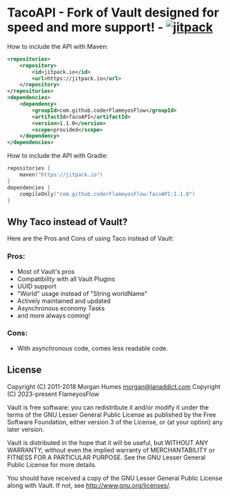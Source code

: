 # TacoAPI - Fork of Vault designed for speed and more support! - [![jitpack](https://jitpack.io/v/coderFlameyosFlow/TacoAPI.svg)](https://jitpack.io/#coderFlameyosFlow/TacoAPI)
How to include the API with Maven: 
```xml
<repositories>
    <repository>
        <id>jitpack.io</id>
        <url>https://jitpack.io</url>
    </repository>
</repositories>
<dependencies>
    <dependency>
        <groupId>com.github.coderFlameyosFlow</groupId>
        <artifactId>TacoAPI</artifactId>
        <version>1.1.0</version>
        <scope>provided</scope>
    </dependency>
</dependencies>
```

How to include the API with Gradle:
```kotlin
repositories {
    maven("https://jitpack.io")
}
dependencies {
    compileOnly("com.github.coderFlameyosFlow:TacoAPI:1.1.0")
}
```

## Why Taco instead of Vault?
Here are the Pros and Cons of using Taco instead of Vault:

### Pros:
 * Most of Vault's pros
 * Compatibility with all Vault Plugins
 * UUID support
 * "World" usage instead of "String worldName"
 * Actively maintained and updated
 * Asynchronous economy Tasks
 * and more always coming!
### Cons:
 * With asynchronous code, comes less readable code.
 
## License
Copyright (C) 2011-2018 Morgan Humes <morgan@lanaddict.com>
Copyright (C) 2023-present FlameyosFlow

Vault is free software: you can redistribute it and/or modify
it under the terms of the GNU Lesser General Public License as published by
the Free Software Foundation, either version 3 of the License, or
(at your option) any later version.

Vault is distributed in the hope that it will be useful,
but WITHOUT ANY WARRANTY; without even the implied warranty of
MERCHANTABILITY or FITNESS FOR A PARTICULAR PURPOSE.  See the
GNU Lesser General Public License for more details.

You should have received a copy of the GNU Lesser General Public License
along with Vault.  If not, see <http://www.gnu.org/licenses/>.
